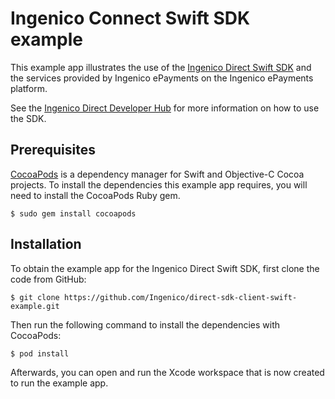 Ingenico Connect Swift SDK example
============================

This example app illustrates the use of the [Ingenico Direct Swift SDK](https://github.com/Ingenico/direct-sdk-client-swift) and the services provided by Ingenico ePayments on the Ingenico ePayments platform.

See the [Ingenico Direct Developer Hub](https:///support.direct.ingenico.com/documentation/sdk/mobile/swift/) for more information on how to use the SDK.

Prerequisites
------------

[CocoaPods](https://cocoapods.org/) is a dependency manager for Swift and Objective-C Cocoa projects.
 To install the dependencies this example app requires, you will need to install the CocoaPods Ruby gem.

```
$ sudo gem install cocoapods
```

Installation
------------

To obtain the example app for the Ingenico Direct Swift SDK, first clone the code from GitHub:

```
$ git clone https://github.com/Ingenico/direct-sdk-client-swift-example.git
```

Then run the following command to install the dependencies with CocoaPods:

```
$ pod install
```

Afterwards, you can open and run the Xcode workspace that is now created to run the example app.
